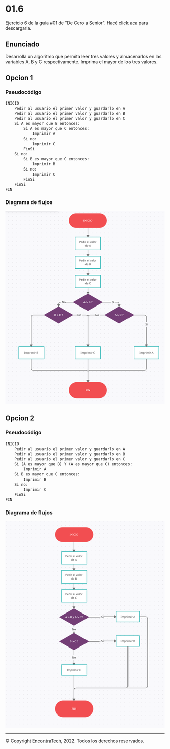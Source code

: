# 01.6

Ejercicio 6 de la guia #01 de "De Cero a Senior". Hacé click [aca](https://guias.encontratech.com.ar) para descargarla.

## Enunciado

Desarrolla un algoritmo que permita leer tres valores y almacenarlos en las variables A, B y C respectivamente. Imprima el mayor de los tres valores.


## Opcion 1

### Pseudocódigo

    INICIO
        Pedir al usuario el primer valor y guardarlo en A
        Pedir al usuario el primer valor y guardarlo en B
        Pedir al usuario el primer valor y guardarlo en C
        Si A es mayor que B entonces:
            Si A es mayor que C entonces:
                Imprimir A
            Si no:
                Imprimir C
            FinSi
        Si no:
            Si B es mayor que C entonces:
                Imprimir B
            Si no:
                Imprimir C
            FinSi
        FinSi
    FIN


### Diagrama de flujos

![Diagrama de flujos - version 1](./Diagrama%20de%20Flujos%20-%20version%20%231.png)

## Opcion 2

### Pseudocódigo


    INICIO
        Pedir al usuario el primer valor y guardarlo en A
        Pedir al usuario el primer valor y guardarlo en B
        Pedir al usuario el primer valor y guardarlo en C
        Si (A es mayor que B) Y (A es mayor que C) entonces:
            Imprimir A
        Si B es mayor que C entonces:
            Imprimir B
        Si no:
            Imprimir C
        FinSi
    FIN

### Diagrama de flujos

![Diagrama de flujos - version 2](./Diagrama%20de%20Flujos%20-%20version%20%232.png)

***
© Copyright [EncontraTech](https://www.encontraTech.com.ar), 2022. Todos los derechos reservados.